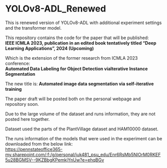 # YOLOv8-ADL_Renewed
This is renewed version of YOLOv8-ADL with additional experiment settings and the transformer model.  

This repository contains the code for the paper that will be published:  
**IEEE ICMLA 2023, publication in an edited book tentatively titled “Deep Learning Applications”, 2024 (Upcoming)**  

Which is the extension of the former research from ICMLA 2023 conference:  
**Automated Data Labeling for Object Detection viaIterative Instance Segmentation**  

The new title is:
**Automated image data segmentation via self-iterative training**

The paper draft will be posted both on the personal webpage and repository soon.

Due to the large volume of the dataset and runs information, they are not posted here together.

Dataset used the parts of the PlantVillage dataset and HAM10000 dataset.

The runs information of the models that were used in the experiment can be downloaded from the below link:  
https://pennstateoffice365-my.sharepoint.com/:f:/g/personal/juk481_psu_edu/Enr6RsMb5NlOrM0RKEF5u28BGMSV--9KZBbgKPemkjYnUw?e=ehqBGv
